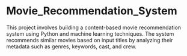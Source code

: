 # Movie_Recommendation_System
This project involves building a content-based movie recommendation system using Python and machine learning techniques. The system recommends similar movies based on input titles by  analyzing their metadata such as genres, keywords, cast, and crew.
